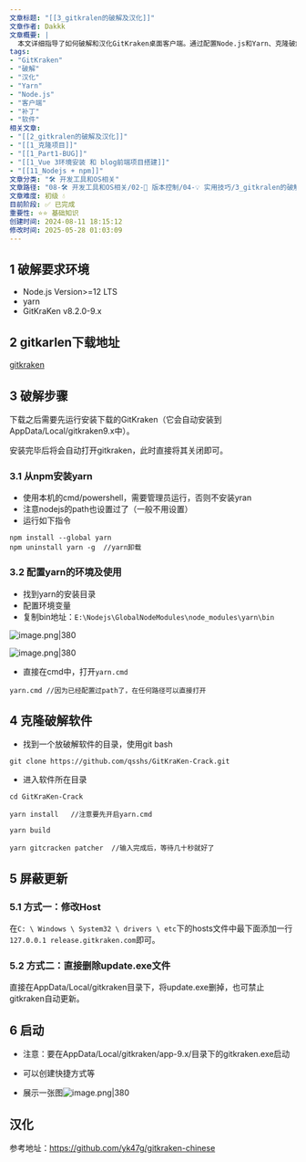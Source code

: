 ```yaml
---
文章标题: "[[3_gitkralen的破解及汉化]]" 
文章作者: Dakkk
文章概要: |
  本文详细指导了如何破解和汉化GitKraken桌面客户端。通过配置Node.js和Yarn、克隆破解工具并执行补丁命令，实现免费使用。文章还提供了屏蔽自动更新的方法，并指出汉化参考。
tags:
- "GitKraken"
- "破解"
- "汉化"
- "Yarn"
- "Node.js"
- "客户端"
- "补丁"
- "软件"
相关文章:
- "[[2_gitkralen的破解及汉化]]"
- "[[1_克隆项目]]"
- "[[1_Part1-BUG]]"
- "[[1_Vue 3环境安装 和 blog前端项目搭建]]"
- "[[11_Nodejs + npm]]"
文章分类: "🛠️ 开发工具和OS相关"
文章路径: "08-🛠️ 开发工具和OS相关/02-🔧 版本控制/04-💡 实用技巧/3_gitkralen的破解及汉化.md"
文章难度: 初级 💧
目前阶段: ✅ 已完成
重要性: ⭐⭐ 基础知识
创建时间: 2024-08-11 18:15:12
修改时间: 2025-05-28 01:03:09
---
```


## 1 破解要求环境

- Node.js Version>=12 LTS
- yarn
- GitKraKen v8.2.0-9.x
## 2 gitkarlen下载地址

[gitkraken](https://www.gitkraken.com/git-client/try-free)
## 3 破解步骤

下载之后需要先运行安装下载的GitKraken（它会自动安装到AppData/Local/gitkraken9.x中）。

安装完毕后将会自动打开gitkraken，此时直接将其关闭即可。
### 3.1 从npm安装yarn

- 使用本机的cmd/powershell，需要管理员运行，否则不安装yran
- 注意nodejs的path也设置过了（一般不用设置）
- 运行如下指令
```shell
npm install --global yarn
npm uninstall yarn -g  //yarn卸载
```
### 3.2 配置yarn的环境及使用

- 找到yarn的安装目录
- 配置环境变量
- 复制bin地址：`E:\Nodejs\GlobalNodeModules\node_modules\yarn\bin`

![image.png|380](https://my-obsidian-image.oss-cn-guangzhou.aliyuncs.com/2024/04/7272b1db18d34bd65c3cd9ca2efc3ecd.png)

![image.png|380](https://my-obsidian-image.oss-cn-guangzhou.aliyuncs.com/2024/04/ac92d3c8e24af904f069a25e60e987b4.png)

- 直接在cmd中，打开`yarn.cmd`
```shell
yarn.cmd //因为已经配置过path了，在任何路径可以直接打开
```

## 4 克隆破解软件

- 找到一个放破解软件的目录，使用git bash
```shell
git clone https://github.com/qsshs/GitKraKen-Crack.git
```

- 进入软件所在目录
```shell
cd GitKraKen-Crack

yarn install   //注意要先开启yarn.cmd

yarn build

yarn gitcracken patcher  //输入完成后，等待几十秒就好了
```

## 5 屏蔽更新

### 5.1 方式一：修改Host

在`C: \ Windows \ System32 \ drivers \ etc`下的hosts文件中最下面添加一行`127.0.0.1 release.gitkraken.com`即可。
### 5.2 方式二：直接删除update.exe文件

直接在AppData/Local/gitkraken目录下，将update.exe删掉，也可禁止gitkraken自动更新。

## 6 启动

- 注意：要在AppData/Local/gitkraken/app-9.x/目录下的gitkraken.exe启动
- 可以创建快捷方式等

- 展示一张图![image.png|380](https://my-obsidian-image.oss-cn-guangzhou.aliyuncs.com/2024/04/7e31bd35a97ece29349157248a403cf5.png)
## 汉化

参考地址：https://github.com/yk47g/gitkraken-chinese